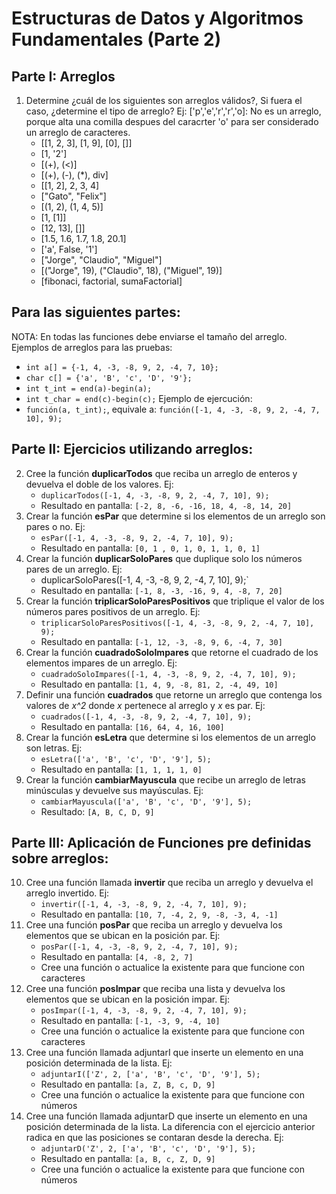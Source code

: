 # Estructuras de Datos y Algoritmos Fundamentales (Parte 2)
## Parte I: Arreglos
1. Determine ¿cuál de los siguientes son arreglos válidos?, Si fuera el caso, ¿determine el tipo
de arreglo?
Ej: ['p','e','r','r','o]: No es un arreglo, porque alta una comilla despues del caracrter 'o' para ser considerado un arreglo de caracteres.
   - [[1, 2, 3], [1, 9], [0], []]
   - [1, '2']
   - [(+), (<)]
   - [(+), (-), (*), div]
   - [[1, 2], 2, 3, 4]
   - ["Gato", "Felix"]
   - [(1, 2), (1, 4, 5)]
   - [1, [1]]
   - [12, 13], []]
   - [1.5, 1.6, 1.7, 1.8, 20.1]
   - ['a', False, '1']
   - ["Jorge", "Claudio", "Miguel"]
   - [("Jorge", 19), ("Claudio", 18), ("Miguel", 19)]
   - [fibonaci, factorial, sumaFactorial]
  
## Para las siguientes partes:
NOTA: En todas las funciones debe enviarse el tamaño del arreglo.
Ejemplos de arreglos para las pruebas:
-	`int a[] = {-1, 4, -3, -8, 9, 2, -4, 7, 10};`
-	`char c[] = {'a', 'B', 'c', 'D', '9'};`
-	`int t_int = end(a)-begin(a);`
-	`int t_char = end(c)-begin(c);`
Ejemplo de ejercución:
- `función(a, t_int);`, equivale a: `función([-1, 4, -3, -8, 9, 2, -4, 7, 10], 9);`

## Parte II: Ejercicios utilizando arreglos:
02. Cree la función **duplicarTodos** que reciba un arreglo de enteros y devuelva el doble de los valores. Ej:
    - `duplicarTodos([-1, 4, -3, -8, 9, 2, -4, 7, 10], 9);`
    - Resultado en pantalla: `[-2, 8, -6, -16, 18, 4, -8, 14, 20]`
03. Crear la función **esPar** que determine si los elementos de un arreglo son pares o no. Ej:
    - `esPar([-1, 4, -3, -8, 9, 2, -4, 7, 10], 9);`
    - Resultado en pantalla: `[0, 1 , 0, 1, 0, 1, 1, 0, 1]`
04. Crear la función **duplicarSoloPares** que duplique solo los números pares de un arreglo. Ej:
     - duplicarSoloPares([-1, 4, -3, -8, 9, 2, -4, 7, 10], 9);`
     - Resultado en pantalla: `[-1, 8, -3, -16, 9, 4, -8, 7, 20]`
05. Crear la función **triplicarSoloParesPositivos** que triplique el valor de los números pares positivos de un arreglo. Ej:
     - `triplicarSoloParesPositivos([-1, 4, -3, -8, 9, 2, -4, 7, 10], 9);`
     - Resultado en pantalla: `[-1, 12, -3, -8, 9, 6, -4, 7, 30]`
06. Crear la función **cuadradoSoloImpares** que retorne el cuadrado de los elementos impares de un arreglo. Ej:
     - `cuadradoSoloImpares([-1, 4, -3, -8, 9, 2, -4, 7, 10], 9);`
     - Resultado en pantalla: `[1, 4, 9, -8, 81, 2, -4, 49, 10]`
07. Definir una función **cuadrados** que retorne un arreglo que contenga los valores de _x^2_ donde _x_ pertenece al arreglo y _x_ es par. Ej:
     - `cuadrados([-1, 4, -3, -8, 9, 2, -4, 7, 10], 9);`
     - Resultado en pantalla: `[16, 64, 4, 16, 100]`
08. Crear la función **esLetra** que determine si los elementos de un arreglo son letras. Ej:
    - `esLetra(['a', 'B', 'c', 'D', '9'], 5);`
    - Resultado en pantalla: `[1, 1, 1, 1, 0]`
09. Crear la función **cambiarMayuscula** que recibe un arreglo de letras minúsculas y devuelve sus mayúsculas. Ej:
    - `cambiarMayuscula(['a', 'B', 'c', 'D', '9'], 5);`
    -  Resultado: `[A, B, C, D, 9]`

## Parte III: Aplicación de Funciones pre definidas sobre arreglos:
10. Cree una función llamada **invertir** que reciba un arreglo y devuelva el arreglo invertido. Ej:
    - `invertir([-1, 4, -3, -8, 9, 2, -4, 7, 10], 9);`
    - Resultado en pantalla: `[10, 7, -4, 2, 9, -8, -3, 4, -1]`
11. Cree una función **posPar** que reciba un arreglo y devuelva los elementos que se ubican en la posición par.  Ej:
    - `posPar([-1, 4, -3, -8, 9, 2, -4, 7, 10], 9);`
    - Resultado en pantalla: `[4, -8, 2, 7]`
    - Cree una función o actualice la existente para que funcione con caracteres
12. Cree una función **posImpar** que reciba una lista y devuelva los elementos que se ubican en la posición impar. Ej:
    - `posImpar([-1, 4, -3, -8, 9, 2, -4, 7, 10], 9);`
    - Resultado en pantalla: `[-1, -3, 9, -4, 10]`
    - Cree una función o actualice la existente para que funcione con caracteres
13. Cree una función llamada adjuntarI que inserte un elemento en una posición determinada de la lista. Ej:
    - `adjuntarI(['Z', 2, ['a', 'B', 'c', 'D', '9'], 5);`
    - Resultado en pantalla: `[a, Z, B, c, D, 9]`
    - Cree una función o actualice la existente para que funcione con números
14. Cree una función llamada adjuntarD que inserte un elemento en una posición determinada de la lista. La diferencia con el ejercicio anterior radica en que las posiciones se contaran desde la derecha. Ej:
    - `adjuntarD('Z', 2, ['a', 'B', 'c', 'D', '9'], 5);`
    - Resultado en pantalla: `[a, B, c, Z, D, 9]`
    - Cree una función o actualice la existente para que funcione con números
